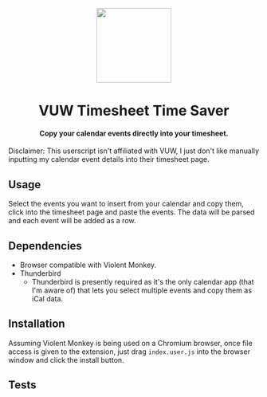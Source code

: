 <p align="center">
    <a href="https://github.com/fushSauce/timesheetProject" alt="Timesheet icon">
    <img src="https://cdn-icons-png.flaticon.com/512/5246/5246293.png" height="150"/></a>
</p>

<h1 align="center"> VUW Timesheet Time Saver </h1>

<h4 align="center">
    Copy your calendar events directly into your timesheet.
</h4>

Disclaimer: This userscript isn't affiliated with VUW, I just don't like manually inputting my calendar event details into their timesheet page.

<!-- TODO: Demo gif -->

## Usage

<!-- TODO: Usage -->
Select the events you want to insert from your calendar and copy them, click into the timesheet page and paste the events. The data will be parsed and each event will be added as a row.

## Dependencies

- Browser compatible with Violent Monkey.
- Thunderbird
  - Thunderbird is presently required as it's the only calendar app (that I'm aware of) that lets you select multiple events and copy them as iCal data.

## Installation

Assuming Violent Monkey is being used on a Chromium browser, once file access is given to the extension, just drag `index.user.js` into the browser window and click the install button.

## Tests

<!-- TODO: Tests -->